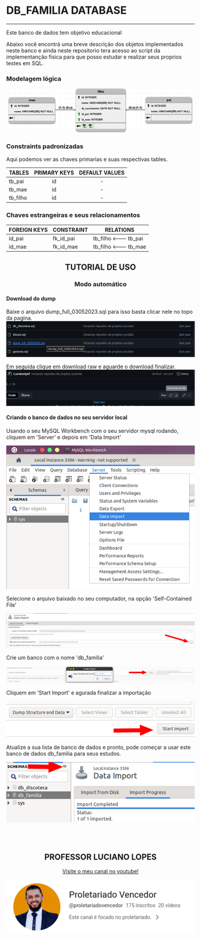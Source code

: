 # DB_FAMILIA DATABASE
---
Este banco de dados tem objetivo educacional 

Abaixo você encontrá uma breve descrição dos objetos implementados neste banco e ainda neste repositorio tera acesso ao script da implementanção fisica para que posso estudar e realizar seus proprios testes em SQL.

### Modelagem lógica
<div align="center">

![Modelo logico db_familia](../img/diagramas/db_familia.png)

</div>

### Constraints padronizadas
    

Aqui podemos ver as chaves primarias e suas respectivas tables.
    
|TABLES|PRIMARY KEYS|DEFAULT VALUES|
|:-|:-:|:-:|
|tb_pai |id|-|
|tb_mae  |id|-|
|tb_filho|id|-|

### Chaves estrangeiras e seus relacionamentos

|FOREIGN KEYS|CONSTRAINT|RELATIONS|
|-|-|-|
|id_pai|fk_id_pai|tb_filho   <---   tb_pai|
|id_mae|fk_id_mae|tb_filho   <---   tb_mae|

<div align="center">

## TUTORIAL DE USO
### Modo automático
</div>


#### Download do dump
Baixe o arquivo dump_full_03052023.sql para isso basta clicar nele no topo da pagina.
![Print do topo desta pagina ilustrando o click no arquivo dump](../img/tutoriais/image.png)

Em seguida clique em download raw e aguarde o download finalizar.
![Print ilustrando botão de download raw file](../img/tutoriais/image-1.png)


#### Criando o banco de dados no seu servidor local

Usando o seu MySQL Workbench com o seu servidor mysql rodando, cliquem em 'Server' e depois em 'Data Import' 

![Print indicando a opção data import](../img/tutoriais/image-2.png)

Selecione o arquivo baixado no seu computador, na opção 'Self-Contained File'

![Print indicando onde localizar o arquivo](../img/tutoriais/image-3.png)

Crie um banco com o nome 'db_familia'

![Print indicando onde criar um novo banco de dados](../img/tutoriais/image-7.png)

Cliquem em 'Start Import' e agurada finalizar a importação

![Print indicando onde iniciar a importação do dados](../img/tutoriais/image-5.png)

Atualize a sua lista de banco de dados e pronto, pode começar a usar este banco de dados  db_familia para seus estudos.

![Print indicando o local de atualização de banco de dados](../img/tutoriais/image-8.png)

<br>
<br>
<div align="center">

## PROFESSOR LUCIANO LOPES

[Visite o meu canal no youtube!](https://www.youtube.com/@proletariovencedor?sub_confirmation=1)

[![Proletariado vencedor](../img/proletariado.png)](https://www.youtube.com/@proletariovencedor?sub_confirmation=1)